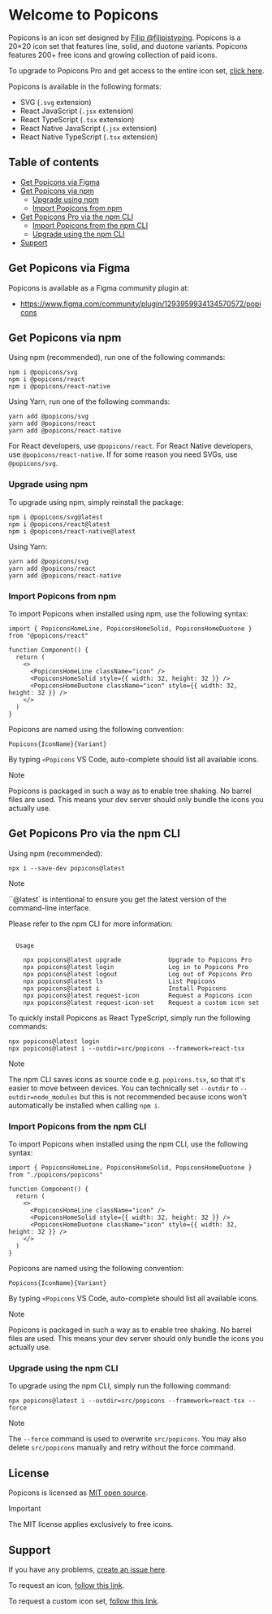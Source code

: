 # Welcome to Popicons

Popicons is an icon set designed by [Filip @filipistyping](https://x.com/filipistyping). Popicons is a 20×20 icon set that features line, solid, and duotone variants. Popicons features 200+ free icons and growing collection of paid icons.

To upgrade to Popicons Pro and get access to the entire icon set, [click here](https://popicons.cc).

Popicons is available in the following formats:

- SVG (`.svg` extension)
- React JavaScript (`.jsx` extension)
- React TypeScript (`.tsx` extension)
- React Native JavaScript (`.jsx` extension)
- React Native TypeScript (`.tsx` extension)

## Table of contents

- [Get Popicons via Figma](#get-popicons-via-figma)
- [Get Popicons via npm](#get-popicons-via-npm)
  - [Upgrade using npm](#upgrade-using-npm)
  - [Import Popicons from npm](#import-popicons-from-npm)
- [Get Popicons Pro via the npm CLI](#get-popicons-pro-via-the-npm-cli)
  - [Import Popicons from the npm CLI](#import-popicons-from-the-npm-cli)
  - [Upgrade using the npm CLI](#upgrade-using-the-npm-cli)
- [Support](#support)

## Get Popicons via Figma

Popicons is available as a Figma community plugin at:

- https://www.figma.com/community/plugin/1293959934134570572/popicons

## Get Popicons via npm

Using npm (recommended), run one of the following commands:

```
npm i @popicons/svg
npm i @popicons/react
npm i @popicons/react-native
```

Using Yarn, run one of the following commands:

```
yarn add @popicons/svg
yarn add @popicons/react
yarn add @popicons/react-native
```

For React developers, use `@popicons/react`. For React Native developers, use `@popicons/react-native`. If for some reason you need SVGs, use `@popicons/svg`.

### Upgrade using npm

To upgrade using npm, simply reinstall the package:

```
npm i @popicons/svg@latest
npm i @popicons/react@latest
npm i @popicons/react-native@latest
```

Using Yarn:

```
yarn add @popicons/svg
yarn add @popicons/react
yarn add @popicons/react-native
```

### Import Popicons from npm

To import Popicons when installed using npm, use the following syntax:

```tsx
import { PopiconsHomeLine, PopiconsHomeSolid, PopiconsHomeDuotone } from "@popicons/react"

function Component() {
  return (
    <>
      <PopiconsHomeLine className="icon" />
      <PopiconsHomeSolid style={{ width: 32, height: 32 }} />
      <PopiconsHomeDuotone className="icon" style={{ width: 32, height: 32 }} />
    </>
  )
}
```

Popicons are named using the following convention:

```
Popicons{IconName}{Variant}
```

By typing `<Popicons` VS Code, auto-complete should list all available icons.

> [!NOTE]
> Popicons is packaged in such a way as to enable tree shaking. No barrel files are used. This means your dev server should only bundle the icons you actually use.

## Get Popicons Pro via the npm CLI

Using npm (recommended):

```
npx i --save-dev popicons@latest
```

> [!NOTE]
> ``@latest` is intentional to ensure you get the latest version of the command-line interface.

Please refer to the npm CLI for more information:

```

  Usage

    npx popicons@latest upgrade             Upgrade to Popicons Pro
    npx popicons@latest login               Log in to Popicons Pro
    npx popicons@latest logout              Log out of Popicons Pro
    npx popicons@latest ls                  List Popicons
    npx popicons@latest i                   Install Popicons
    npx popicons@latest request-icon        Request a Popicons icon
    npx popicons@latest request-icon-set    Request a custom icon set

```

To quickly install Popicons as React TypeScript, simply run the following commands:

```
npx popicons@latest login
npx popicons@latest i --outdir=src/popicons --framework=react-tsx
```

> [!NOTE]
> The npm CLI saves icons as source code e.g. `popicons.tsx`, so that it's easier to move between devices. You can technically set `--outdir` to `--outdir=node_modules` but this is not recommended because icons won't automatically be installed when calling `npm i`.

### Import Popicons from the npm CLI

To import Popicons when installed using the npm CLI, use the following syntax:

```tsx
import { PopiconsHomeLine, PopiconsHomeSolid, PopiconsHomeDuotone } from "./popicons/popicons"

function Component() {
  return (
    <>
      <PopiconsHomeLine className="icon" />
      <PopiconsHomeSolid style={{ width: 32, height: 32 }} />
      <PopiconsHomeDuotone className="icon" style={{ width: 32, height: 32 }} />
    </>
  )
}
```

Popicons are named using the following convention:

```
Popicons{IconName}{Variant}
```

By typing `<Popicons` VS Code, auto-complete should list all available icons.

> [!NOTE]
> Popicons is packaged in such a way as to enable tree shaking. No barrel files are used. This means your dev server should only bundle the icons you actually use.

### Upgrade using the npm CLI

To upgrade using the npm CLI, simply run the following command:

```
npx popicons@latest i --outdir=src/popicons --framework=react-tsx --force
```

> [!NOTE]
> The `--force` command is used to overwrite `src/popicons`. You may also delete `src/popicons` manually and retry without the force command.

## License

Popicons is licensed as [MIT open source](https://github.com/uxthings/popicons/blob/main/LICENSE).

> [!IMPORTANT]
> The MIT license applies exclusively to free icons.

## Support

If you have any problems, [create an issue here](https://github.com/uxthings/popicons/issues/new).

To request an icon, [follow this link](https://popicons.lemonsqueezy.com/checkout/buy/422a00c5-611d-46fc-aa4c-8d6176347fd1).

To request a custom icon set, [follow this link](https://cal.com/uxthings/popicons).
